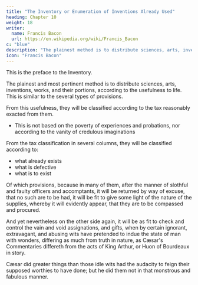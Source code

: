 ```yaml
---
title: "The Inventory or Enumeration of Inventions Already Used"
heading: Chapter 10
weight: 18
writer:
  name: Francis Bacon
  url: https://en.wikipedia.org/wiki/Francis_Bacon
c: "blue"
description: "The plainest method is to distribute sciences, arts, inventions, works, and their portions, according to their usefulness to life"
icon: "Francis Bacon"
---
```



This is the preface to the Inventory.

The plainest and most pertinent method is to distribute sciences, arts, inventions, works, and their portions, according to the usefulness to life. This is similar to the several types of provisions.

From this usefulness, they will be classified according to the tax reasonably exacted from them.
- This is not based on the poverty of experiences and probations, nor according to the vanity of credulous imaginations

From the tax classification in several columns, they will be classified according to:
- what already exists  
- what is defective
- what is to exist

Of which provisions, because in many of them, after the manner of slothful and faulty officers and accomptants, it will be returned by way of excuse, that no such are to be had, it will be fit to give some light of the nature of the supplies, whereby it will evidently appear, that they are to be compassed and procured. 

And yet nevertheless on the other side again, it will be as fit to check and control the vain and void assignations, and gifts, when by certain ignorant, extravagant, and abusing wits have pretended to indue the state of man with wonders, differing as much from truth in nature, as Cæsar's Commentaries differeth from the acts of King Arthur, or Huon of Bourdeaux in story.

Cæsar did greater things than those idle wits had the audacity to feign their supposed worthies to have done; but he did them not in that monstrous and fabulous manner.
